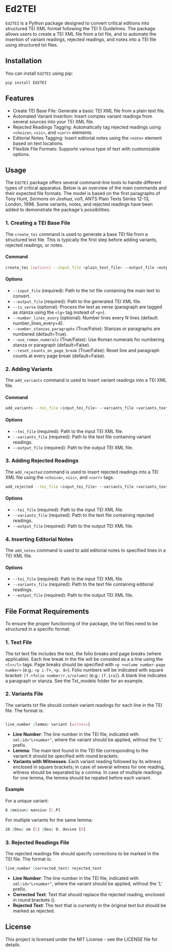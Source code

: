 # Ed2TEI

`Ed2TEI` is a Python package designed to convert critical editions into structured TEI XML format following the TEI 5 Guidelines. The package allows users to create a TEI XML file from a txt file, and to automate the insertion of variant readings, rejected readings, and notes into a TEI file using structured txt files.

## Installation

You can install `Ed2TEI` using pip:

```
pip install Ed2TEI
```
## Features

- Create TEI Base File: Generate a basic TEI XML file from a plain text file.
- Automated Variant Insertion: Insert complex variant readings from several sources into your TEI XML file.
- Rejected Readings Tagging: Automatically tag rejected readings using `<choice>`, `<sic>`, and `<corr>` elements.
- Editorial Notes Tagging: Insert editorial notes using the `<note>` element based on text locations.
- Flexible File Formats: Supports various type of text with customizable options.


## Usage

The `Ed2TEI` package offers several command-line tools to handle different types of critical apparatus. Below is an overview of the main commands and their expected file formats. The model is based on the first paragraphs of Tony Hunt, *Sermons on Joshua*, vol1, ANTS Plain Texts Series 12-13, London, 1998. Some variants, notes, and rejected readings have been added to demonstrate the package's possibilities.

### 1. Creating a TEI Base File

The `create_tei` command is used to generate a base TEI file from a structured text file. This is typically the first step before adding variants, rejected readings, or notes.

#### Command
```bash
create_tei [options] --input_file <plain_text_file> --output_file <output_tei_file>
```
#### Options

* `--input_file` (required): Path to the txt file containing the main text to convert.
* `--output_file` (required): Path to the generated TEI XML file.
* `--is_verse` (optional): Process the text as verse (paragraph are tagged as stanza using the `<lg>` tag instead of `<p>`).
* `--number_lines_every` (optional): Number lines every N lines (default: number_lines_every=4).
* `--number_stanzas_paragraphs` (True/False): Stanzas or paragraphs are numbered (default=True).
* `--use_roman_numerals` (True/False): Use Roman numerals for numbering stanza or paragraph (default=False).
* `--reset_counts_on_page_break` (True/False): Reset line and paragraph counts at every page break (default=False).

### 2. Adding Variants

The `add_variants` command is used to insert variant readings into a TEI XML file.

#### Command

```bash
add_variants --tei_file <input_tei_file> --variants_file <variants_text_file> --output_file <output_tei_file>
````
#### Options

* `--tei_file` (required): Path to the input TEI XML file.
* `--variants_file` (required): Path to the text file containing variant readings.
* `--output_file` (required): Path to the output TEI XML file.

### 3. Adding Rejected Readings

The `add_rejected` command is used to insert rejected readings into a TEI XML file using the `<choice>`, `<sic>`, and `<corr>` tags. 

```bash
add_rejected --tei_file <input_tei_file> --variants_file <variants_text_file> --output_file <output_tei_file>
````
#### Options

* `--tei_file` (required): Path to the input TEI XML file.
* `--variants_file` (required): Path to the text file containing rejected readings.
* `--output_file` (required): Path to the output TEI XML file.

### 4. Inserting Editorial Notes

The `add_notes` command is used to add editorial notes to specified lines in a TEI XML file.

#### Options

* `--tei_file` (required): Path to the input TEI XML file.
* `--variants_file` (required): Path to the text file containing editorial readings.
* `--output_file` (required): Path to the output TEI XML file.

## File Format Requirements

To ensure the proper functioning of the package, the txt files need to be structured in a specific format:

### 1. Text File

The txt text file includes the text, the folio breaks and page breaks (where applicable). Each line break in the file will be consided as a a line using the `<l></l>` tags. Page breaks should be specified with `<p +volume number-page number>` (e.g.: `<p i-7`>, `<p. 8>`). Folio numbers will be indicated with square bracket: `[f.+folio number/r,v/column]` (e.g.: `[f.1ra]`). A blank line indicates a paragraph or stanza. See the Txt_models folder for an example.

### 2. Variants File

The variants txt file should contain variant readings for each line in the TEI file. The format is:

```scss

line_number (lemma) variant [witness]

```

* **Line Number**: The line number in the TEI file, indicated with `xml:id="L+number"`, where the variant should be applied, without the 'L' prefix.
* **Lemma**: The main text found in the TEI file corresponding to the variant.It should be specified with round brackets.
* **Variants with Witnesses**: Each variant reading followed by its witness enclosed in square brackets; in case of several witness for one reading, witness should be separated by a comma. In case of multiple readings for one lemma, the lemma should be repated before each variant.

#### Example
For a unique variant:
```scss
6 (meisun) mansiun [C,P]
```
For multiple variants for the same lemma:

```scss
26 (Deu) om [C] (Deu) D. devine [D]
```

### 3. Rejected Readings File

The rejected readings file should specify corrections to be marked in the TEI file. The format is:

```scss
line_number (corrected_text) rejected_text
```

* **Line Number**: The line number in the TEI file, indicated with `xml:id="L+number"`, where the variant should be applied, without the 'L' prefix.
* **Corrected Text**: Text that should replace the rejected reading, enclosed in round brackets ().
* **Rejected Text**: The text that is currently in the òriginal text but should be marked as rejected.

## License

This project is licensed under the MIT License - see the LICENSE file for details.
